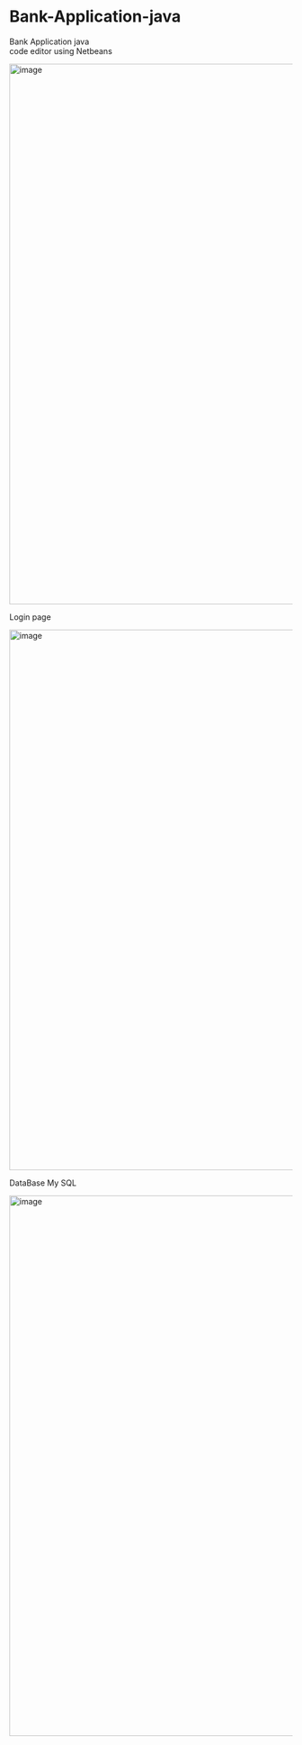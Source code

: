 # Bank-Application-java
Bank Application java      
code editor using Netbeans  

<img width="960" alt="image" src="https://github.com/user-attachments/assets/5103c723-cdfa-4878-8f36-dec35a112b56" />

Login page

<img width="960" alt="image" src="https://github.com/user-attachments/assets/30f09a21-bc6e-43a2-bc38-037e51a8c43f" />


DataBase My SQL

<img width="960" alt="image" src="https://github.com/user-attachments/assets/3b29286b-b298-45ce-912f-bbfe609dd56a" />

